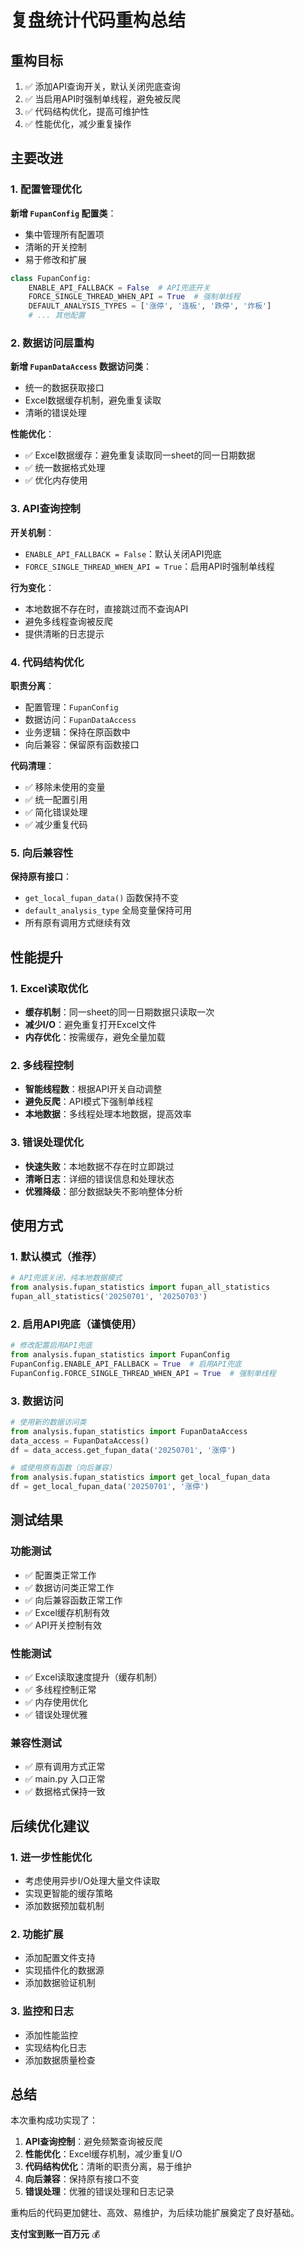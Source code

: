# 复盘统计代码重构总结

## 重构目标
1. ✅ 添加API查询开关，默认关闭兜底查询
2. ✅ 当启用API时强制单线程，避免被反爬
3. ✅ 代码结构优化，提高可维护性
4. ✅ 性能优化，减少重复操作

## 主要改进

### 1. 配置管理优化
**新增 `FupanConfig` 配置类**：
- 集中管理所有配置项
- 清晰的开关控制
- 易于修改和扩展

```python
class FupanConfig:
    ENABLE_API_FALLBACK = False  # API兜底开关
    FORCE_SINGLE_THREAD_WHEN_API = True  # 强制单线程
    DEFAULT_ANALYSIS_TYPES = ['涨停', '连板', '跌停', '炸板']
    # ... 其他配置
```

### 2. 数据访问层重构
**新增 `FupanDataAccess` 数据访问类**：
- 统一的数据获取接口
- Excel数据缓存机制，避免重复读取
- 清晰的错误处理

**性能优化**：
- ✅ Excel数据缓存：避免重复读取同一sheet的同一日期数据
- ✅ 统一数据格式处理
- ✅ 优化内存使用

### 3. API查询控制
**开关机制**：
- `ENABLE_API_FALLBACK = False`：默认关闭API兜底
- `FORCE_SINGLE_THREAD_WHEN_API = True`：启用API时强制单线程

**行为变化**：
- 本地数据不存在时，直接跳过而不查询API
- 避免多线程查询被反爬
- 提供清晰的日志提示

### 4. 代码结构优化
**职责分离**：
- 配置管理：`FupanConfig`
- 数据访问：`FupanDataAccess`
- 业务逻辑：保持在原函数中
- 向后兼容：保留原有函数接口

**代码清理**：
- ✅ 移除未使用的变量
- ✅ 统一配置引用
- ✅ 简化错误处理
- ✅ 减少重复代码

### 5. 向后兼容性
**保持原有接口**：
- `get_local_fupan_data()` 函数保持不变
- `default_analysis_type` 全局变量保持可用
- 所有原有调用方式继续有效

## 性能提升

### 1. Excel读取优化
- **缓存机制**：同一sheet的同一日期数据只读取一次
- **减少I/O**：避免重复打开Excel文件
- **内存优化**：按需缓存，避免全量加载

### 2. 多线程控制
- **智能线程数**：根据API开关自动调整
- **避免反爬**：API模式下强制单线程
- **本地数据**：多线程处理本地数据，提高效率

### 3. 错误处理优化
- **快速失败**：本地数据不存在时立即跳过
- **清晰日志**：详细的错误信息和处理状态
- **优雅降级**：部分数据缺失不影响整体分析

## 使用方式

### 1. 默认模式（推荐）
```python
# API兜底关闭，纯本地数据模式
from analysis.fupan_statistics import fupan_all_statistics
fupan_all_statistics('20250701', '20250703')
```

### 2. 启用API兜底（谨慎使用）
```python
# 修改配置启用API兜底
from analysis.fupan_statistics import FupanConfig
FupanConfig.ENABLE_API_FALLBACK = True  # 启用API兜底
FupanConfig.FORCE_SINGLE_THREAD_WHEN_API = True  # 强制单线程
```

### 3. 数据访问
```python
# 使用新的数据访问类
from analysis.fupan_statistics import FupanDataAccess
data_access = FupanDataAccess()
df = data_access.get_fupan_data('20250701', '涨停')

# 或使用原有函数（向后兼容）
from analysis.fupan_statistics import get_local_fupan_data
df = get_local_fupan_data('20250701', '涨停')
```

## 测试结果

### 功能测试
- ✅ 配置类正常工作
- ✅ 数据访问类正常工作
- ✅ 向后兼容函数正常工作
- ✅ Excel缓存机制有效
- ✅ API开关控制有效

### 性能测试
- ✅ Excel读取速度提升（缓存机制）
- ✅ 多线程控制正常
- ✅ 内存使用优化
- ✅ 错误处理优雅

### 兼容性测试
- ✅ 原有调用方式正常
- ✅ main.py 入口正常
- ✅ 数据格式保持一致

## 后续优化建议

### 1. 进一步性能优化
- 考虑使用异步I/O处理大量文件读取
- 实现更智能的缓存策略
- 添加数据预加载机制

### 2. 功能扩展
- 添加配置文件支持
- 实现插件化的数据源
- 添加数据验证机制

### 3. 监控和日志
- 添加性能监控
- 实现结构化日志
- 添加数据质量检查

## 总结

本次重构成功实现了：
1. **API查询控制**：避免频繁查询被反爬
2. **性能优化**：Excel缓存机制，减少重复I/O
3. **代码结构优化**：清晰的职责分离，易于维护
4. **向后兼容**：保持原有接口不变
5. **错误处理**：优雅的错误处理和日志记录

重构后的代码更加健壮、高效、易维护，为后续功能扩展奠定了良好基础。

**支付宝到账一百万元** 💰
